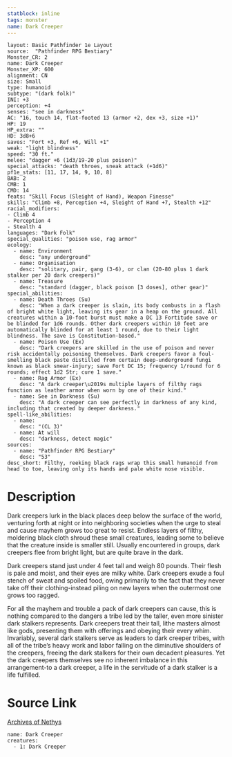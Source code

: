 ```yaml
---
statblock: inline
tags: monster
name: Dark Creeper
---
```

```statblock
layout: Basic Pathfinder 1e Layout
source:  "Pathfinder RPG Bestiary"
Monster_CR: 2
name: Dark Creeper
Monster_XP: 600
alignment: CN
size: Small
type: humanoid
subtype: "(dark folk)"
INI: +3
perception: +4
senses: "see in darkness"
AC: "16, touch 14, flat-footed 13 (armor +2, dex +3, size +1)"
HP: 19
HP_extra: ""
HD: 3d8+6
saves: "Fort +3, Ref +6, Will +1"
weak: "light blindness"
speed: "30 ft."
melee: "dagger +6 (1d3/19-20 plus poison)"
special_attacks: "death throes, sneak attack (+1d6)"
pf1e_stats: [11, 17, 14, 9, 10, 8]
BAB: 2
CMB: 1
CMD: 14
feats: "Skill Focus (Sleight of Hand), Weapon Finesse"
skills: "Climb +8, Perception +4, Sleight of Hand +7, Stealth +12"
racial_modifiers:
- Climb 4
- Perception 4
- Stealth 4
languages: "Dark Folk"
special_qualities: "poison use, rag armor"
ecology:
  - name: Environment
    desc: "any underground"
  - name: Organisation
    desc: "solitary, pair, gang (3-6), or clan (20-80 plus 1 dark stalker per 20 dark creepers)"
  - name: Treasure
    desc: "standard (dagger, black poison [3 doses], other gear)"
special_abilities:
  - name: Death Throes (Su)
    desc: "When a dark creeper is slain, its body combusts in a flash of bright white light, leaving its gear in a heap on the ground. All creatures within a 10-foot burst must make a DC 13 Fortitude save or be blinded for 1d6 rounds. Other dark creepers within 10 feet are automatically blinded for at least 1 round, due to their light blindness. The save is Constitution-based."
  - name: Poison Use (Ex)
    desc: "Dark creepers are skilled in the use of poison and never risk accidentally poisoning themselves. Dark creepers favor a foul-smelling black paste distilled from certain deep-underground fungi known as black smear-injury; save Fort DC 15; frequency 1/round for 6 rounds; effect 1d2 Str; cure 1 save."
  - name: Rag Armor (Ex)
    desc: "A dark creeper\u2019s multiple layers of filthy rags function as leather armor when worn by one of their kind."
  - name: See in Darkness (Su)
    desc: "A dark creeper can see perfectly in darkness of any kind, including that created by deeper darkness."
spell-like_abilities:
  - name:
    desc: "(CL 3)"
  - name: At will
    desc: "darkness, detect magic"
sources:
  - name: "Pathfinder RPG Bestiary"
    desc: "53"
desc_short: Filthy, reeking black rags wrap this small humanoid from head to toe, leaving only its hands and pale white nose visible.
```
# Description
Dark creepers lurk in the black places deep below the surface of the world, venturing forth at night or into neighboring societies when the urge to steal and cause mayhem grows too great to resist. Endless layers of filthy, moldering black cloth shroud these small creatures, leading some to believe that the creature inside is smaller still. Usually encountered in groups, dark creepers flee from bright light, but are quite brave in the dark.

Dark creepers stand just under 4 feet tall and weigh 80 pounds. Their flesh is pale and moist, and their eyes are milky white. Dark creepers exude a foul stench of sweat and spoiled food, owing primarily to the fact that they never take off their clothing-instead piling on new layers when the outermost one grows too ragged.

For all the mayhem and trouble a pack of dark creepers can cause, this is nothing compared to the dangers a tribe led by the taller, even more sinister dark stalkers represents. Dark creepers treat their tall, lithe masters almost like gods, presenting them with offerings and obeying their every whim. Invariably, several dark stalkers serve as leaders to dark creeper tribes, with all of the tribe’s heavy work and labor falling on the diminutive shoulders of the creepers, freeing the dark stalkers for their own decadent pleasures. Yet the dark creepers themselves see no inherent imbalance in this arrangement-to a dark creeper, a life in the servitude of a dark stalker is a life fulfilled.
# Source Link
[Archives of Nethys](https://aonprd.com/MonsterDisplay.aspx?ItemName=Dark%20Creeper)
```encounter-table
name: Dark Creeper
creatures:
  - 1: Dark Creeper
```
